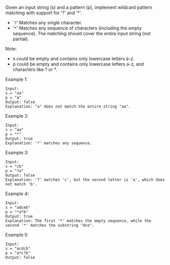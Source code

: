 Given an input string (s) and a pattern (p), implement wildcard pattern matching with support for '?' and '*'.
- '`?`' Matches any single character.
- '`*`' Matches any sequence of characters (including the empty sequence).
The matching should cover the entire input string (not partial).

Note:
- s could be empty and contains only lowercase letters a-z.
- p could be empty and contains only lowercase letters a-z, and characters like ? or *.


Example 1:
```
Input:
s = "aa"
p = "a"
Output: false
Explanation: "a" does not match the entire string "aa".
```
Example 2:
```
Input:
s = "aa"
p = "*"
Output: true
Explanation: '*' matches any sequence.
```
Example 3:
```
Input:
s = "cb"
p = "?a"
Output: false
Explanation: '?' matches 'c', but the second letter is 'a', which does not match 'b'.
```
Example 4:
```
Input:
s = "adceb"
p = "*a*b"
Output: true
Explanation: The first '*' matches the empty sequence, while the second '*' matches the substring "dce".
```
Example 5:
```
Input:
s = "acdcb"
p = "a*c?b"
Output: false
```